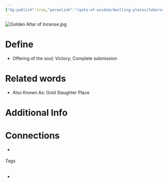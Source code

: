 ```yaml
---
{"dg-publish":true,"permalink":"/gate-of-wisdom/dwelling-places/tabernacle/most-set-apart-place/golden-altar-of-incense/","tags":["#GateWisdom","#Tabernacle","#SetApartPlace"]}
---
```


![Golden Altar of Incense.jpg](/img/user/Assets/attachments/Golden%20Altar%20of%20Incense.jpg)

# Define
- Offering of the soul; Victory; Complete submission

# Related words
- Also Known As: Gold Slaughter Place


# Additional Info


# Connections
- 

###### Tags
- 